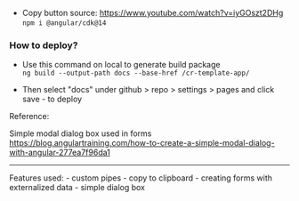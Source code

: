 - Copy button 
source: https://www.youtube.com/watch?v=iyGOszt2DHg
`npm i @angular/cdk@14`

### How to deploy?
- Use this command on local to generate build package   
`ng build --output-path docs --base-href /cr-template-app/`  

- Then select "docs" under github > repo > settings > pages and click save - to deploy

Reference:

Simple modal dialog box used in forms
https://blog.angulartraining.com/how-to-create-a-simple-modal-dialog-with-angular-277ea7f96da1

---
Features used:
    - custom pipes
    - copy to clipboard
    - creating forms with externalized data
    - simple dialog box